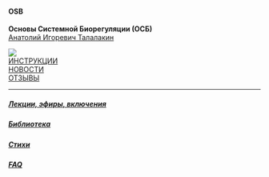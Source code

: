 #### OSB  
**Основы Системной Биорегуляции (ОСБ)**  
[Анатолий Игоревич Талалакин](AI_Talalakin.md#ai_talalakin)  

![](!AIT.jpg)   
[ИНСТРУКЦИИ](!0SB_Instructio.md#0sb_instructio)  
[НОВОСТИ](News.md#news)  
[ОТЗЫВЫ](otziv.md#otziv)   

***  
##### [Лекции, эфиры, включения](Lectio.md#lectio)   
##### [Библиотека](Library.md#library)    
##### [Стихи](poet.md#poet)  
##### [FAQ](faq.md#faq) 
